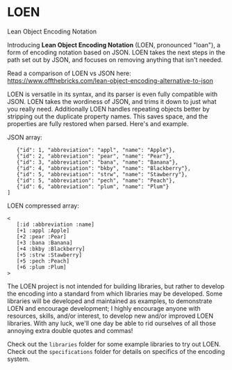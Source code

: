 # LOEN
Lean Object Encoding Notation

Introducing **Lean Object Encoding Notation** (LOEN, pronounced "loan"), a form of encoding notation based on JSON. LOEN takes the next steps in the path set out by JSON, and focuses on removing anything that isn't needed.

Read a comparison of LOEN vs JSON here: https://www.offthebricks.com/lean-object-encoding-alternative-to-json

LOEN is versatile in its syntax, and its parser is even fully compatible with JSON. LOEN takes the wordiness of JSON, and trims it down to just what you really need. Additionally LOEN handles repeating objects better by stripping out the duplicate property names. This saves space, and the properties are fully restored when parsed. Here's and example.

JSON array:
```[
   {"id": 1, "abbreviation": "appl", "name": "Apple"},
   {"id": 2, "abbreviation": "pear", "name": "Pear"},
   {"id": 3, "abbreviation": "bana", "name": "Banana"},
   {"id": 4, "abbreviation": "bkby", "name": "Blackberry"},
   {"id": 5, "abbreviation": "strw", "name": "Stawberry"},
   {"id": 5, "abbreviation": "pech", "name": "Peach"},
   {"id": 6, "abbreviation": "plum", "name": "Plum"}
]
```

LOEN compressed array:
```
<
   [:id :abbreviation :name]
   [+1 :appl :Apple]
   [+2 :pear :Pear]
   [+3 :bana :Banana]
   [+4 :bkby :Blackberry]
   [+5 :strw :Stawberry]
   [+5 :pech :Peach]
   [+6 :plum :Plum]
>
```

The LOEN project is not intended for building libraries, but rather to develop the encoding into a standard from which libraries may be developed. Some libraries will be developed and maintained as examples, to demonstrate LOEN and encourage development; I highly encourage anyone with resources, skills, and/or interest, to develop new and/or improved LOEN libraries. With any luck, we'll one day be able to rid ourselves of all those annoying extra double quotes and commas!

Check out the `libraries` folder for some example libraries to try out LOEN.
Check out the `specifications` folder for details on specifics of the encoding system.
